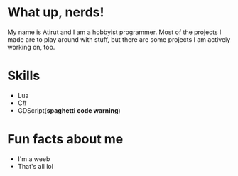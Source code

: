 # What up, nerds!
My name is Atirut and I am a hobbyist programmer. Most of the projects I made are to play around with stuff, but there are some projects I am actively working on, too.

# Skills
- Lua
- C#
- GDScript(**spaghetti code warning**)

# Fun facts about me
- I'm a weeb
- That's all lol
